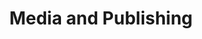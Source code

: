 ---
templateKey: industries
index: 3
title:  Media and Publishing
subTitle:  

image: /img/industries/industry-media-publishing.png

description: The Media and Publishing Industry is rapidly transforming. The focus of this industry is moving from Media creation to Media monetization. Profit management has become extremely critical due to the complex supply-chain ecosystem. Media organizations have also been through acquisitions and organic growth that has resulted in a fragmented IT infrastructure spread across business and geographic boundaries. To add to this media is consumed on different devices and different platforms globally. Younger consumers committed to their mobile devices are looking forward to 5G Technology for AR/VR, Streaming Content & multi-player gaming. The intersection of Technology, Media and Telecommunications is driven by the need to create compelling user experiences and leading Media houses scramble to get more footage for their content. Technology evolution has been so relentless that often the window of Business opportunity is small and so this industry has to continually adapt. Media houses have to continually adapt to changing consumer behavior and with the race to launch more and more satellites in space faster internet, lower latency and increased reach will provide the last mile connectivity to millions of users who are under connected. The transition has created opportunities for Media companies to reach a broader network faster and at less costs. 
# This Images is for the home page
icon: /img/industries/education-icon.png
hovericon: /img/industries/education-icon-white.png
---